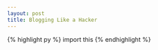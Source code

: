 ```yaml
---
layout: post
title: Blogging Like a Hacker
---
```


{% highlight py %}
import this
{% endhighlight %}
